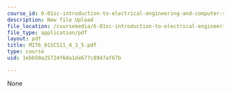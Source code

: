 ```yaml
---
course_id: 6-01sc-introduction-to-electrical-engineering-and-computer-science-i-spring-2011
description: New file Upload
file_location: /coursemedia/6-01sc-introduction-to-electrical-engineering-and-computer-science-i-spring-2011/1ebb50a25724f6da1de677c8947af67b_MIT6_01SCS11_4_3_5.pdf
file_type: application/pdf
layout: pdf
title: MIT6_01SCS11_4_3_5.pdf
type: course
uid: 1ebb50a25724f6da1de677c8947af67b

---
```

None